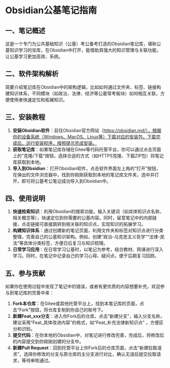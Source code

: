 # Obsidian公基笔记指南
## 一、笔记概述
这是一个专门为公共基础知识（公基）考公备考打造的Obsidian笔记库，堪称公基知识学习的宝库，在Obsidian中打开，能借助其强大的知识管理与关联功能，让公基学习更加高效、系统。

## 二、软件架构解析
简要介绍笔记库在Obsidian中的架构逻辑，比如如何通过文件夹、标签、链接构建知识体系，不同模块（如政治、法律、经济等公基常考板块）如何相互关联，方便使用者快速定位和拓展知识。

## 三、安装教程
1. **安装Obsidian软件**：前往Obsidian官方网站（https://obsidian.md/），根据你的设备系统（Windows、MacOS、Linux等）下载对应的安装包，下载完成后，运行安装程序，按照提示完成安装。
2. **获取笔记库**：如果笔记库存储在Gitee等代码托管平台，你可以通过点击页面上的“克隆/下载”按钮，选择合适的方式（如HTTPS克隆、下载ZIP包）将笔记库获取到本地。
3. **导入到Obsidian**：打开Obsidian软件，点击软件界面左上角的“打开”按钮，在弹出的文件浏览器中，找到你刚刚获取到本地的笔记库文件夹，选中并打开，即可将公基考公笔记成功导入到Obsidian中。

## 四、使用说明
1. **快速检索知识**：利用Obsidian的搜索功能，输入关键词（如具体知识点名称、相关概念等），快速定位到你需要的公基内容。同时，留意笔记中的内部链接，点击链接可直接跳转到相关联的知识点，实现知识的拓展学习。
2. **构建知识体系**：通过创建新的笔记页面，利用文件夹和标签对知识点进行分类整理，完善自己的公基知识架构。例如，创建“政治-马克思主义哲学”“法律-民法”等具体分类标签，方便日后复习与知识梳理。
3. **日常学习应用**：在日常学习公基时，以笔记为参考，结合教材、网课进行深入学习。同时，在笔记中记录自己的学习心得、疑问点，便于后期复习回顾。

## 五、参与贡献
如果你在使用过程中发现了笔记中的错误，或者有更优质的内容想要补充，欢迎参与到笔记库的完善中来：
1. **Fork本仓库**：在Gitee或其他托管平台上，找到本笔记库的页面，点击“Fork”按钮，将仓库复制到你自己的账号下。
2. **新建Feat_xxx分支**：进入你Fork后的仓库，点击“新建分支”，输入分支名称，建议采用“Feat_具体改进内容”的格式，如“Feat_补充法律新知识点” ，方便区分和识别。
3. **提交代码**：在你本地的Obsidian中，对笔记进行修改完善，完成后，将修改后的内容提交到你刚刚创建的分支中。
4. **新建Pull Request**：回到托管平台上你Fork后的仓库页面，点击“新建拉取请求”，选择你修改的分支与原仓库的主分支进行对比，确认无误后提交拉取请求，等待审核通过。
